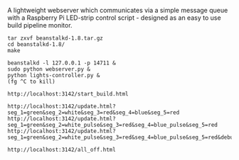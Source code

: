 A lightweight webserver which communicates via a simple message queue with a Raspberry Pi LED-strip control script - designed as an easy to use build pipeline monitor.

```
tar zxvf beanstalkd-1.8.tar.gz
cd beanstalkd-1.8/
make

beanstalkd -l 127.0.0.1 -p 14711 &
sudo python webserver.py &
python lights-controller.py &
(fg ^C to kill)

http://localhost:3142/start_build.html

http://localhost:3142/update.html?seg_1=green&seg_2=white&seg_3=red&seg_4=blue&seg_5=red
http://localhost:3142/update.html?seg_1=green&seg_2=white_pulse&seg_3=red&seg_4=blue_pulse&seg_5=red
http://localhost:3142/update.html?seg_1=green&seg_2=white_pulse&seg_3=red&seg_4=blue_pulse&seg_5=red&debug=true

http://localhost:3142/all_off.html
```
